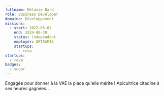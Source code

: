 ```yaml
---
fullname: Mélanie Bard
role: Business Developer
domaine: Développement
missions:
  - start: 2022-05-02
    end: 2024-06-30
    status: independent
    employer: OPTEAMIS
    startups:
      - reva
startups:
  - reva
badges:
  - segur
---
```

Engagée pour donner à la VAE la place qu'elle mérite ! Apicultrice citadine à ses heures gagnées...